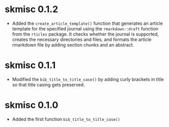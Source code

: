 # skmisc 0.1.2

* Added the `create_article_template()` function that generates an article template for the
specified journal using the `rmarkdown::draft` function from the `rticles` package. It checks
whether the journal is supported, creates the necessary directories and files, and formats
the article rmarkdown file by adding section chunks and an abstract.

# skmisc 0.1.1

* Modified the `bib_title_to_title_case()` by adding curly brackets in title so 
  that title casing gets preserved.

# skmisc 0.1.0

* Added the first function `bib_title_to_title_case()`
